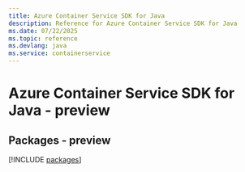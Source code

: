 ```yaml
---
title: Azure Container Service SDK for Java
description: Reference for Azure Container Service SDK for Java
ms.date: 07/22/2025
ms.topic: reference
ms.devlang: java
ms.service: containerservice
---
```

# Azure Container Service SDK for Java - preview
## Packages - preview
[!INCLUDE [packages](container-service-index.md)]